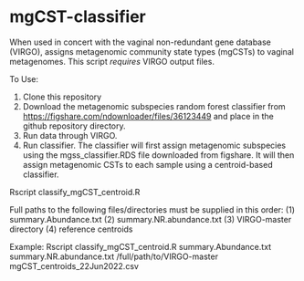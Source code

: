# mgCST-classifier
When used in concert with the vaginal non-redundant gene database (VIRGO), assigns metagenomic community state types (mgCSTs) to vaginal metagenomes. 
This script *requires* VIRGO output files.

To Use: 
  1. Clone this repository
  2. Download the metagenomic subspecies random forest classifier from https://figshare.com/ndownloader/files/36123449 and place in the github repository directory. 
  3. Run data through VIRGO.
  4. Run classifier. The classifier will first assign metagenomic subspecies using the mgss_classifier.RDS file downloaded from figshare. It will then assign metagenomic CSTs to each sample using a centroid-based classifier. 
  
Rscript classify_mgCST_centroid.R

Full paths to the following files/directories must be supplied in this order:
(1) summary.Abundance.txt
(2) summary.NR.abundance.txt
(3) VIRGO-master directory
(4) reference centroids

Example: Rscript classify_mgCST_centroid.R summary.Abundance.txt summary.NR.abundance.txt /full/path/to/VIRGO-master mgCST_centroids_22Jun2022.csv
